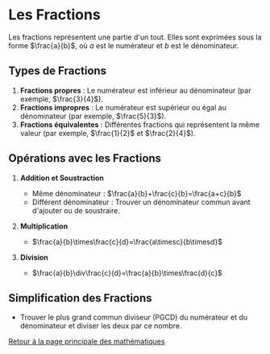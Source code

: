 # Les Fractions

Les fractions représentent une partie d'un tout. Elles sont exprimées sous la forme $\frac{a}{b}$, où $a$  est le numérateur et $b$  est le dénominateur.

## Types de Fractions

1. **Fractions propres** : Le numérateur est inférieur au dénominateur (par exemple, $\frac{3}{4}$).
2. **Fractions impropres** : Le numérateur est supérieur ou égal au dénominateur (par exemple, $\frac{5}{3}$).
3. **Fractions équivalentes** : Différentes fractions qui représentent la même valeur (par exemple, $\frac{1}{2}$  et $\frac{2}{4}$).

## Opérations avec les Fractions

1. **Addition et Soustraction**
   - Même dénominateur : $\frac{a}{b}+\frac{c}{b}=\frac{a+c}{b}$ 
   - Différent dénominateur : Trouver un dénominateur commun avant d'ajouter ou de soustraire.

2. **Multiplication**
   - $\frac{a}{b}\times\frac{c}{d}=\frac{a\timesc}{b\timesd}$ 

3. **Division**
   - $\frac{a}{b}\div\frac{c}{d}=\frac{a}{b}\times\frac{d}{c}$ 

## Simplification des Fractions

- Trouver le plus grand commun diviseur (PGCD) du numérateur et du dénominateur et diviser les deux par ce nombre.

[Retour à la page principale des mathématiques](maths.md)
